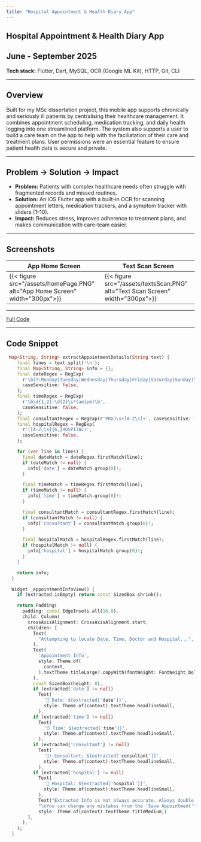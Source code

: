 ```yaml
---
title: "Hospital Appointment & Health Diary App"
---
```


## Hospital Appointment & Health Diary App  

## **June - September 2025**

**Tech stack:** Flutter, Dart, MySQL, OCR (Google ML Kit), HTTP, Git, CLI  

---

## Overview  

Built for my MSc dissertation project, this mobile app supports chronically and seriously ill patients by centralising their healthcare management. It combines appointment scheduling, medication tracking, and daily health logging into one streamlined platform. The system
also supports a user to build a care team on the app to help with the faciliatation of their care and treatment plans. User permissions
were an essential feature to ensure patient health data is secure and private.

---

## Problem → Solution → Impact  

- **Problem:** Patients with complex healthcare needs often struggle with fragmented records and missed routines.  
- **Solution:** An iOS Flutter app with a built-in OCR for scanning appointment letters, medication trackers, and a symptom tracker with sliders (1–10).  
- **Impact:** Reduces stress, improves adherence to treatment plans, and makes communication with care-team easier.  

---

## Screenshots  

| App Home Screen | Text Scan Screen |
|-----------------|------------------|
| {{< figure src="/assets/homePage.PNG" alt="App Home Screen" width="300px">}} | {{< figure src="/assets/textsScan.PNG" alt="Text Scan Screen" width="300px">}} |

---

[Full Code](https://github.com/CondimentKiosk/healthApp)

---

## Code Snippet  

```dart
 Map<String, String> extractAppointmentDetails(String text) {
    final lines = text.split('\n');
    final Map<String, String> info = {};
    final dateRegex = RegExp(
      r'\b(?:Monday|Tuesday|Wednesday|Thursday|Friday|Saturday|Sunday)\b.*\b\d{4}\b',
      caseSensitive: false,
    );
    final timeRegex = RegExp(
      r'\b\d{1,2}:\d{2}\s*(am|pm)\b',
      caseSensitive: false,
    );
    final consultantRegex = RegExp(r'PROJ\s+[A-Z\s]+', caseSensitive: false);
    final hospitalRegex = RegExp(
      r'([A-Z,\s]{6,}HOSPITAL)',
      caseSensitive: false,
    );

    for (var line in lines) {
      final dateMatch = dateRegex.firstMatch(line);
      if (dateMatch != null) {
        info['date'] = dateMatch.group(0)!;
      }

      final timeMatch = timeRegex.firstMatch(line);
      if (timeMatch != null) {
        info['time'] = timeMatch.group(0)!;
      }

      final consultantMatch = consultantRegex.firstMatch(line);
      if (consultantMatch != null) {
        info['consultant'] = consultantMatch.group(0)!;
      }

      final hospitalMatch = hospitalRegex.firstMatch(line);
      if (hospitalMatch != null) {
        info['hospital'] = hospitalMatch.group(0)!;
      }
    }

    return info;
  }

  Widget _appointmentInfoView() {
    if (extracted.isEmpty) return const SizedBox.shrink();

    return Padding(
      padding: const EdgeInsets.all(16.0),
      child: Column(
        crossAxisAlignment: CrossAxisAlignment.start,
        children: [
          Text(
            "Attempting to locate Date, Time, Doctor and Hospital...",
          ),
          Text(
            'Appointment Info',
            style: Theme.of(
              context,
            ).textTheme.titleLarge?.copyWith(fontWeight: FontWeight.bold),
          ),
          const SizedBox(height: 8),
          if (extracted['date'] != null)
            Text(
              '📅 Date: ${extracted['date']}',
              style: Theme.of(context).textTheme.headlineSmall,
            ),
          if (extracted['time'] != null)
            Text(
              '⏰ Time: ${extracted['time']}',
              style: Theme.of(context).textTheme.headlineSmall,
            ),
          if (extracted['consultant'] != null)
            Text(
              '🧑‍⚕️ Consultant: ${extracted['consultant']}',
              style: Theme.of(context).textTheme.headlineSmall,
            ),
          if (extracted['hospital'] != null)
            Text(
              '🏥 Hospital: ${extracted['hospital']}',
              style: Theme.of(context).textTheme.headlineSmall,
            ),
            Text("Extracted Info is not always accurate. Always double check your appointment information."
            "\nYou can change any mistakes from the 'Save Appointment'",
            style: Theme.of(context).textTheme.titleMedium,)
        ],
      ),
    );
  }
```
